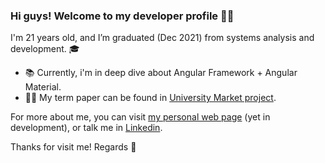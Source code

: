 ### Hi guys! Welcome to my developer profile :man_technologist:

I'm 21 years old, and I’m graduated (Dec 2021) from systems analysis and development. :mortar_board:

- :books: Currently, i'm in deep dive about Angular Framework + Angular Material.
- :man_student:	My term paper can be found in [University Market project](https://github.com/university-market).

For more about me, you can visit [my personal web page](https://felipewesley.github.io/felipewesley/#/home) (yet in development), or talk me in [Linkedin](https://linkedin.com/in/felipe-wesley).

Thanks for visit me! Regards 👋
